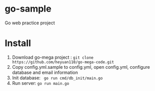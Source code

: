 # go-sample

Go web practice project

# Install

1. Download go-mega project : `git clone  https://github.com/heyuan110/go-mega-code.git`
2. Copy config.yml.sample to config.yml, open config.yml, configure database and email information
3. Init database: ` go run cmd/db_init/main.go`
4. Run server: `go run main.go`
 